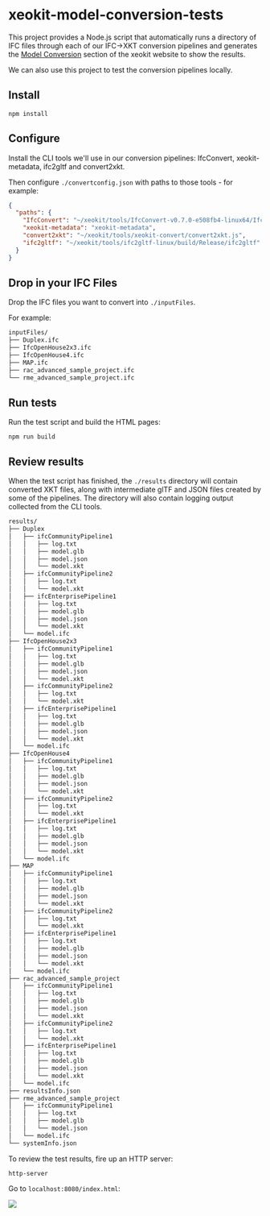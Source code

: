 # xeokit-model-conversion-tests

This project provides a Node.js script that automatically runs a directory of IFC files through each of our IFC->XKT conversion pipelines and generates the [Model Conversion](https://xeokit.github.io/xeokit-model-conversion-tests/index.html) section of the xeokit website to show the results.

We can also use this project to test the conversion pipelines locally.

## Install

````npm install````

## Configure

Install the CLI tools we'll use in our conversion pipelines: IfcConvert, xeokit-metadata, ifc2gltf and convert2xkt.

Then configure ````./convertconfig.json```` with paths to those tools - for example:


````json
{
  "paths": {
    "IfcConvert": "~/xeokit/tools/IfcConvert-v0.7.0-e508fb4-linux64/IfcConvert",
    "xeokit-metadata": "xeokit-metadata",
    "convert2xkt": "~/xeokit/tools/xeokit-convert/convert2xkt.js",
    "ifc2gltf": "~/xeokit/tools/ifc2gltf-linux/build/Release/ifc2gltf"
  }
}
````

## Drop in your IFC Files

Drop the IFC files you want to convert into ````./inputFiles````. 

For example:

````bash
inputFiles/
├── Duplex.ifc
├── IfcOpenHouse2x3.ifc
├── IfcOpenHouse4.ifc
├── MAP.ifc
├── rac_advanced_sample_project.ifc
└── rme_advanced_sample_project.ifc
````
## Run tests

Run the test script and build the HTML pages:

```npm run build```

## Review results

When the test script has finished, the ````./results```` directory will contain converted XKT files, along with intermediate glTF and JSON files created by some of the pipelines. The directory will also contain logging output collected from the CLI tools. 
````bash
results/
├── Duplex
│   ├── ifcCommunityPipeline1
│   │   ├── log.txt
│   │   ├── model.glb
│   │   ├── model.json
│   │   └── model.xkt
│   ├── ifcCommunityPipeline2
│   │   ├── log.txt
│   │   └── model.xkt
│   ├── ifcEnterprisePipeline1
│   │   ├── log.txt
│   │   ├── model.glb
│   │   ├── model.json
│   │   └── model.xkt
│   └── model.ifc
├── IfcOpenHouse2x3
│   ├── ifcCommunityPipeline1
│   │   ├── log.txt
│   │   ├── model.glb
│   │   ├── model.json
│   │   └── model.xkt
│   ├── ifcCommunityPipeline2
│   │   ├── log.txt
│   │   └── model.xkt
│   ├── ifcEnterprisePipeline1
│   │   ├── log.txt
│   │   ├── model.glb
│   │   ├── model.json
│   │   └── model.xkt
│   └── model.ifc
├── IfcOpenHouse4
│   ├── ifcCommunityPipeline1
│   │   ├── log.txt
│   │   ├── model.glb
│   │   ├── model.json
│   │   └── model.xkt
│   ├── ifcCommunityPipeline2
│   │   ├── log.txt
│   │   └── model.xkt
│   ├── ifcEnterprisePipeline1
│   │   ├── log.txt
│   │   ├── model.glb
│   │   ├── model.json
│   │   └── model.xkt
│   └── model.ifc
├── MAP
│   ├── ifcCommunityPipeline1
│   │   ├── log.txt
│   │   ├── model.glb
│   │   ├── model.json
│   │   └── model.xkt
│   ├── ifcCommunityPipeline2
│   │   ├── log.txt
│   │   └── model.xkt
│   ├── ifcEnterprisePipeline1
│   │   ├── log.txt
│   │   ├── model.glb
│   │   ├── model.json
│   │   └── model.xkt
│   └── model.ifc
├── rac_advanced_sample_project
│   ├── ifcCommunityPipeline1
│   │   ├── log.txt
│   │   ├── model.glb
│   │   ├── model.json
│   │   └── model.xkt
│   ├── ifcCommunityPipeline2
│   │   ├── log.txt
│   │   └── model.xkt
│   ├── ifcEnterprisePipeline1
│   │   ├── log.txt
│   │   ├── model.glb
│   │   ├── model.json
│   │   └── model.xkt
│   └── model.ifc
├── resultsInfo.json
├── rme_advanced_sample_project
│   ├── ifcCommunityPipeline1
│   │   ├── log.txt
│   │   ├── model.glb
│   │   └── model.json
│   └── model.ifc
└── systemInfo.json
````

To review the test results, fire up an HTTP server:

````http-server````

Go to ````localhost:8080/index.html````:


![](https://xeokit.github.io/img/modelConversionWebsite.png)


